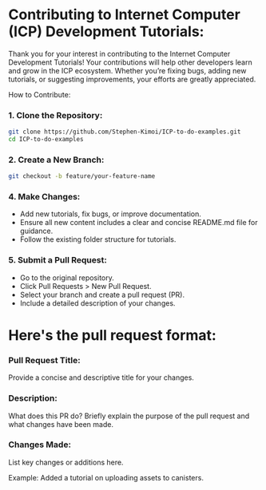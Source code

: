 # Contributing to Internet Computer (ICP) Development Tutorials: 

Thank you for your interest in contributing to the Internet Computer Development Tutorials! Your contributions will help other developers learn and grow in the ICP ecosystem. Whether you’re fixing bugs, adding new tutorials, or suggesting improvements, your efforts are greatly appreciated.

How to Contribute: 

### 1. Clone the Repository: 
```bash
git clone https://github.com/Stephen-Kimoi/ICP-to-do-examples.git 
cd ICP-to-do-examples 
``` 

### 2. Create a New Branch: 
```bash
git checkout -b feature/your-feature-name
``` 

### 4. Make Changes: 
- Add new tutorials, fix bugs, or improve documentation.
- Ensure all new content includes a clear and concise README.md file for guidance.
- Follow the existing folder structure for tutorials.

### 5. Submit a Pull Request: 
- Go to the original repository.
- Click Pull Requests > New Pull Request.
- Select your branch and create a pull request (PR).
- Include a detailed description of your changes.

# Here's the pull request format: 

### Pull Request Title:

Provide a concise and descriptive title for your changes.

### Description:

What does this PR do?
Briefly explain the purpose of the pull request and what changes have been made.

### Changes Made:
List key changes or additions here.

Example: Added a tutorial on uploading assets to canisters.
